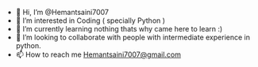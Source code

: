 - 👋 Hi, I’m @Hemantsaini7007
- 👀 I’m interested in Coding ( specially Python )
- 🌱 I’m currently learning nothing thats why came here to learn :)
- 💞️ I’m looking to collaborate with people with intermediate experience in python.
- 📫 How to reach me Hemantsaini7007@gmail.com

<!---
Hemantsaini7007/Hemantsaini7007 is a ✨ special ✨ repository because its `README.md` (this file) appears on your GitHub profile.
--->

